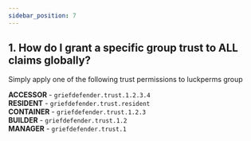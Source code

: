 ```yaml
---
sidebar_position: 7
---
```


## 1. How do I grant a specific group trust to ALL claims globally?

Simply apply one of the following trust permissions to luckperms group

**ACCESSOR** - `griefdefender.trust.1.2.3.4`  
**RESIDENT** - `griefdefender.trust.resident`  
**CONTAINER** - `griefdefender.trust.1.2.3`  
**BUILDER** - `griefdefender.trust.1.2`  
**MANAGER** - `griefdefender.trust.1`  